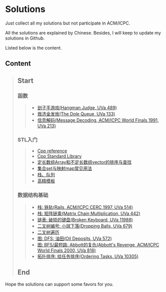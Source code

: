 # Solutions
Just collect all my solutions but not participate in ACM/ICPC.

All the solutions are explained by Chinese. Besides, I will keep to update my solutions in Github. 

Listed below is the content. 

## Content
> ## Start
> ### 函数
> > * [刽子手游戏(Hangman Judge, UVa 489)](tests/刽子手游戏.md)
> > * [救济金发放(The Dole Queue, UVa 133)](tests/救济金发放.md)
> > * [信息解码(Message Decoding, ACM/ICPC World Finals 1991, UVa 213)](tests/信息解码.md)
> ### STL入门
> > * [Cpp reference](https://en.cppreference.com/w/cpp)
> > * [Cpp Standard Library](https://en.cppreference.com/w/cpp/header)
> > * [定长数组Array和不定长数组vector的排序与查找](tests/定长数组Array和不定长数组vector的排序与查找.md)
> > * [集合set与映射map常见用法](tests/集合set与映射map常见用法.md)
> > * [栈、队列](tests/栈、队列.md)
> > * [高精模板](tests/高精模板.md)
> ### 数据结构基础
> > * [栈: 铁轨(Rails, ACM/ICPC CERC 1997, UVa 514)](tests/铁轨.md)
> > * [栈: 矩阵链乘(Matrix Chain Multiplication, UVa 442)](tests/矩阵链乘.md)
> > * [链表: 破损的键盘(Broken Keyboard, UVa 11988)](tests/破损的键盘.md)
> > * [二叉树编号: 小球下落(Dropping Balls, UVa 679)](tests/小球下落.md)
> > * [二叉树遍历](tests/二叉树遍历.md)
> > * [图: DFS: 油田(Oil Deposits, UVa 572)](tests/油田.md)
> > * [图: BFS/最短路: Abbott的复仇(Abbott's Revenge, ACM/ICPC World Finals 2000, UVa 816)](tests/Abbott的复仇.md)
> > * [拓扑排序: 给任务排序(Ordering Tasks, UVa 10305)](tests/给任务排序.md)
> ## End

Hope the solutions can support some favors for you.
